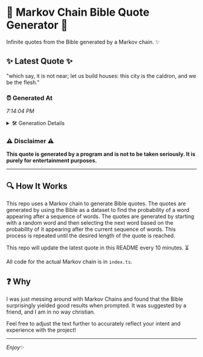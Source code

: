 # 📖 Markov Chain Bible Quote Generator 📖

Infinite quotes from the Bible generated by a Markov chain. ✨

## ✨ Latest Quote ✨
"which say, it is not near; let us build houses: this city is the caldron, and we be the flesh."

### ⏰ Generated At
*7:14:04 PM*

<details>
    <summary>🛠️ Generation Details</summary>
    <p>
        <strong>🌱 Seed:</strong> which<br>
        <strong>🔄 Iterations:</strong> 19<br>
        <strong>📜 Context History:</strong><br>[ which ]: say,<br>[ which, say, ]: it<br>[ which, say,, it ]: is<br>[ which, say,, it, is ]: not<br>[ which, say,, it, is, not ]: near;<br>[ which, say,, it, is, not, near; ]: let<br>[ say,, it, is, not, near;, let ]: us<br>[ it, is, not, near;, let, us ]: build<br>[ is, not, near;, let, us, build ]: houses:<br>[ not, near;, let, us, build, houses: ]: this<br>[ near;, let, us, build, houses:, this ]: city<br>[ let, us, build, houses:, this, city ]: is<br>[ us, build, houses:, this, city, is ]: the<br>[ build, houses:, this, city, is, the ]: caldron,<br>[ houses:, this, city, is, the, caldron, ]: and<br>[ this, city, is, the, caldron,, and ]: we<br>[ city, is, the, caldron,, and, we ]: be<br>[ is, the, caldron,, and, we, be ]: the<br>[ the, caldron,, and, we, be, the ]: flesh.<br>
    </p>
</details>

### ⚠️ Disclaimer ⚠️
**This quote is generated by a program and is not to be taken seriously. It is purely for entertainment purposes.**

---

## 🔍 How It Works

This repo uses a Markov chain to generate Bible quotes. The quotes are generated by using the Bible as a dataset to find the probability of a word appearing after a sequence of words. The quotes are generated by starting with a random word and then selecting the next word based on the probability of it appearing after the current sequence of words. This process is repeated until the desired length of the quote is reached.

This repo will update the latest quote in this README every 10 minutes. ⏳

All code for the actual Markov chain is in `index.ts`.

## ❓ Why

I was just messing around with Markov Chains and found that the Bible surprisingly yielded good results when prompted. 
It was suggested by a friend, and I am in no way christian.

Feel free to adjust the text further to accurately reflect your intent and experience with the project!

---

*Enjoy*✨
